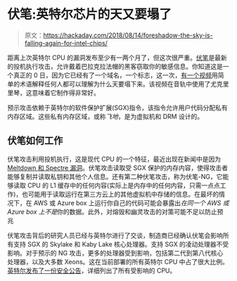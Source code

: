 # 伏笔:英特尔芯片的天又要塌了

> 原文：<https://hackaday.com/2018/08/14/foreshadow-the-sky-is-falling-again-for-intel-chips/>

距离上次英特尔 CPU 的漏洞发布至少有一两个月了，但这次很严重。[伏笔](https://foreshadowattack.eu/)是最新的投机执行攻击，允许戴着巴拉克拉法帽的黑客窃取你的敏感信息。你知道这是一个真正的 0 日，因为它已经有了一个域名，一个标志，这一次，[有一个视频](https://www.youtube.com/watch?v=ynB1inl4G3c)用简单的术语解释任何人都可以理解为什么天要塌下来。该视频在音轨中使用了尤克里里琴，这意味着它制作得非常好。

预示攻击依赖于英特尔的软件保护扩展(SGX)指令，该指令允许用户代码分配私有内存区域。这些私有内存区域，或称*飞地*，是为虚拟机和 DRM 设计的。

## 伏笔如何工作

伏笔攻击利用投机执行，这是现代 CPU 的一个特征，最近出现在新闻中是因为 [Meltdown 和 Spectre 漏洞](https://hackaday.com/2018/01/05/lets-talk-intel-meltdown-and-spectre/)。伏笔攻击读取受 SGX 保护的内存内容，使得攻击者能够复制并读取私钥和其他个人信息。还有第二种伏笔攻击，称为伏笔-NG，它能够读取 CPU 的 L1 缓存中的任何内容(实际上是内存中的任何内容，只需一点点工作)，也可能用于读取运行在第三方云上的其他虚拟机中存储的信息。在最坏的情况下，在 AWS 或 Azure box 上运行你自己的代码可能会暴露出*在同一个 AWS 或 Azure box 上不是*你的数据。此外，对熔毁和幽灵攻击的对策可能不足以防止预兆

伏笔攻击背后的研究人员已经与英特尔进行了交谈，制造商已经确认伏笔会影响所有支持 SGX 的 Skylake 和 Kaby Lake 核心处理器。支持 SGX 的凌动处理器不受影响。对于预示的 NG 攻击，更多的处理器受到影响，包括第二代到第八代核心处理器，以及大多数 Xeons。这在当前部署的所有英特尔 CPU 中占了很大比例。[英特尔发布了一份安全公告](https://www.intel.com/content/www/us/en/security-center/advisory/intel-sa-00161.html)，详细列出了所有受影响的 CPU。